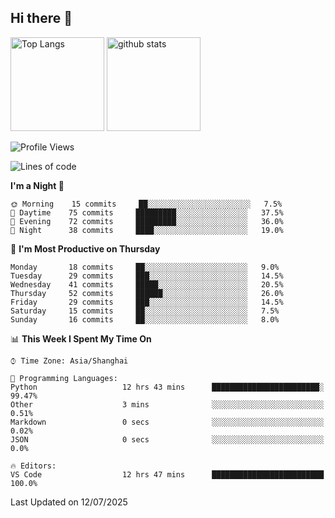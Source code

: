 ## Hi there 👋
<p align="left"> 
  <img alt="Top Langs" height="150px" src="https://github-readme-stats.vercel.app/api/top-langs/?username=Sierraki&layout=compact&show_icons=true&theme=onedark" />
  <a href="https://github.com/Sierraki/LC_Solve">
   <img alt="github stats"height="150px"  src="https://github-readme-stats.vercel.app/api/pin/?username=Sierraki&repo=LC_Solve&theme=onedark&show_icons=true" />
  </a>



<!--START_SECTION:waka-->
![Profile Views](http://img.shields.io/badge/Profile%20Views-0-blue)

![Lines of code](https://img.shields.io/badge/From%20Hello%20World%20I%27ve%20Written-2782%20lines%20of%20code-blue)

**I'm a Night 🦉** 

```text
🌞 Morning    15 commits     ██░░░░░░░░░░░░░░░░░░░░░░░   7.5% 
🌆 Daytime    75 commits     █████████░░░░░░░░░░░░░░░░   37.5% 
🌃 Evening    72 commits     █████████░░░░░░░░░░░░░░░░   36.0% 
🌙 Night      38 commits     ████░░░░░░░░░░░░░░░░░░░░░   19.0%

```
📅 **I'm Most Productive on Thursday** 

```text
Monday       18 commits     ██░░░░░░░░░░░░░░░░░░░░░░░   9.0% 
Tuesday      29 commits     ███░░░░░░░░░░░░░░░░░░░░░░   14.5% 
Wednesday    41 commits     █████░░░░░░░░░░░░░░░░░░░░   20.5% 
Thursday     52 commits     ██████░░░░░░░░░░░░░░░░░░░   26.0% 
Friday       29 commits     ███░░░░░░░░░░░░░░░░░░░░░░   14.5% 
Saturday     15 commits     ██░░░░░░░░░░░░░░░░░░░░░░░   7.5% 
Sunday       16 commits     ██░░░░░░░░░░░░░░░░░░░░░░░   8.0%

```


📊 **This Week I Spent My Time On** 

```text
⌚︎ Time Zone: Asia/Shanghai

💬 Programming Languages: 
Python                   12 hrs 43 mins      ████████████████████████░   99.47% 
Other                    3 mins              ░░░░░░░░░░░░░░░░░░░░░░░░░   0.51% 
Markdown                 0 secs              ░░░░░░░░░░░░░░░░░░░░░░░░░   0.02% 
JSON                     0 secs              ░░░░░░░░░░░░░░░░░░░░░░░░░   0.0%

🔥 Editors: 
VS Code                  12 hrs 47 mins      █████████████████████████   100.0%

```


 Last Updated on 12/07/2025
<!--END_SECTION:waka-->
